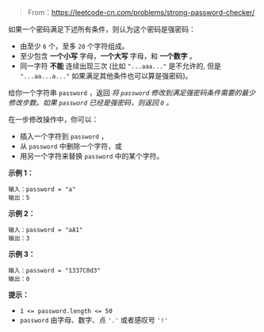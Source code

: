 > From：https://leetcode-cn.com/problems/strong-password-checker/

如果一个密码满足下述所有条件，则认为这个密码是强密码：

- 由至少 `6` 个，至多 `20` 个字符组成。
- 至少包含 **一个小写** 字母，**一个大写** 字母，和 **一个数字** 。
- 同一字符 **不能** 连续出现三次 (比如 `"...aaa..."` 是不允许的, 但是 `"...aa...a..."` 如果满足其他条件也可以算是强密码)。

给你一个字符串 `password` ，返回 *将 `password` 修改到满足强密码条件需要的最少修改步数。如果 `password` 已经是强密码，则返回 `0` 。*

在一步修改操作中，你可以：

- 插入一个字符到 `password` ，
- 从 `password` 中删除一个字符，或
- 用另一个字符来替换 `password` 中的某个字符。

 

**示例 1：**

```
输入：password = "a"
输出：5
```

**示例 2：**

```
输入：password = "aA1"
输出：3
```

**示例 3：**

```
输入：password = "1337C0d3"
输出：0
```

 

**提示：**

- `1 <= password.length <= 50`
- `password` 由字母、数字、点 `'.'` 或者感叹号 `'!'`
